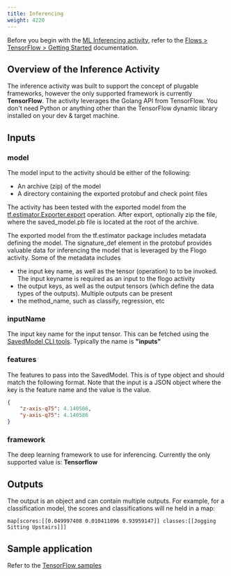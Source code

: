 ```yaml
---
title: Inferencing
weight: 4220
---
```


Before you begin with the [ML Inferencing activity](https://github.com/TIBCOSoftware/flogo-contrib/tree/master/activity/inference), refer to the [Flows > TensorFlow > Getting Started](../../tensorflow/getting-started/) documentation.

## Overview of the Inference Activity

The inference activity was built to support the concept of plugable frameworks, however the only supported framework is currently **TensorFlow**. The activity leverages the Golang API from TensorFlow. You don't need Python or anything other than the TensorFlow dynamic library installed on your dev & target machine.

## Inputs

### model

The model input to the activity should be either of the following:

- An archive (zip) of the model
- A directory containing the exported protobuf and check point files

The activity has been tested with the exported model from the [tf.estimator.Exporter.export](https://www.tensorflow.org/api_docs/python/tf/estimator/Exporter) operation. After export, optionally zip the file, where the saved_model.pb file is located at the root of the archive.

The exported model from the tf.estimator package includes metadata defining the model. The signature_def element in the protobuf provides valuable data for inferencing the model that is leveraged by the Flogo activity. Some of the metadata includes

- the input key name, as well as the tensor (operation) to to be invoked. The input keyname is required as an input to the flogo activity
- the output keys, as well as the output tensors (which define the data types of the outputs). Multiple outputs can be present
- the method_name, such as classify, regression, etc

### inputName

The input key name for the input tensor. This can be fetched using the [SavedModel CLI tools](https://www.tensorflow.org/versions/r1.2/programmers_guide/saved_model_cli). Typically the name is **"inputs"**

### features

The features to pass into the SavedModel. This is of type object and should match the following format. Note that the input is a JSON object where the key is the feature name and the value is the value.

```json
{
    "z-axis-q75": 4.140586,
    "y-axis-q75": 4.140586
}
```

### framework

The deep learning framework to use for inferencing. Currently the only supported value is: **Tensorflow**

## Outputs

The output is an object and can contain multiple outputs. For example, for a classification model, the scores and classifications will ne held in a map:

```golang
map[scores:[[0.049997408 0.010411096 0.93959147]] classes:[[Jogging Sitting Upstairs]]]
```

## Sample application

Refer to the [TensorFlow samples](https://github.com/TIBCOSoftware/flogo/tree/master/samples/tensorflow)